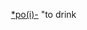  [*po(i)-](https://www.etymonline.com/word/*po(i)- "Etymology, meaning and definition of *po(i)-") "to drink